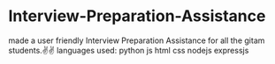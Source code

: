 # Interview-Preparation-Assistance
made a user friendly Interview Preparation Assistance for all the gitam students.✌️✌️
languages used: python js html css nodejs expressjs
